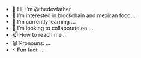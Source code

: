 - 👋 Hi, I’m @thedevfather
- 👀 I’m interested in blockchain and mexican food...
- 🌱 I’m currently learning ...
- 💞️ I’m looking to collaborate on ...
- 📫 How to reach me ...
- 😄 Pronouns: ...
- ⚡ Fun fact: ...

<!---
thedevfather/thedevfather is a ✨ special ✨ repository because its `README.md` (this file) appears on your GitHub profile.
You can click the Preview link to take a look at your changes.
--->
